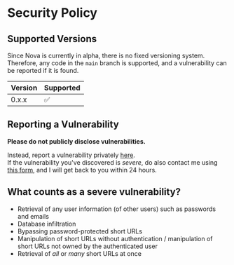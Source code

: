 # Security Policy

## Supported Versions

Since Nova is currently in alpha, there is no fixed versioning system.
Therefore, any code in the `main` branch is supported, and a vulnerability can be reported if it is found.

| Version | Supported          |
| ------- | ------------------ |
| 0.x.x   | :white_check_mark: |

## Reporting a Vulnerability

**Please do not publicly disclose vulnerabilities.**

Instead, report a vulnerability privately [here](https://github.com/thaddeuskkr/nova/security/advisories/new).  
If the vulnerability you've discovered is *severe*, do also contact me using [this form](https://www.tkkr.dev/contact), and I will get back to you within 24 hours.

## What counts as a severe vulnerability?
* Retrieval of any user information (of other users) such as passwords and emails
* Database infiltration
* Bypassing password-protected short URLs
* Manipulation of short URLs without authentication / manipulation of short URLs not owned by the authenticated user
* Retrieval of *all* or *many* short URLs at once
